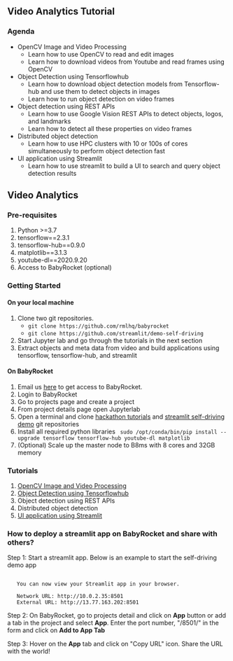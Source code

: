 ## Video Analytics Tutorial

### Agenda

- OpenCV Image and Video Processing
    - Learn how to use OpenCV to read and edit images
    - Learn how to download videos from Youtube and read frames using OpenCV
- Object Detection using Tensorflowhub
    - Learn how to download object detection models from Tensorflow-hub and use them to detect objects in images
    - Learn how to run object detection on video frames
- Object detection using REST APIs
    - Learn how to use Google Vision REST APIs to detect objects, logos, and landmarks
    - Learn how to detect all these properties on video frames
- Distributed object detection
    - Learn how to use HPC clusters with 10 or 100s of cores simultaneously to perform object detection fast
- UI application using Streamlit
   - Learn how to use streamlit to build a UI to search and query object detection results

## Video Analytics


### Pre-requisites

1. Python >=3.7
2. tensorflow==2.3.1
3. tensorflow-hub==0.9.0
4. matplotlib==3.1.3
5. youtube-dl==2020.9.20
6. Access to BabyRocket (optional)

### Getting Started

#### On your local machine
1. Clone two git repositories.
    - `git clone https://github.com/rmlhq/babyrocket`
    - `git clone https://github.com/streamlit/demo-self-driving`
2. Start Jupyter lab and go through the tutorials in the next section
3. Extract objects and meta data from video and build applications using tensorflow, tensorflow-hub, and streamlit 

#### On BabyRocket
1. Email us [here](mailto:info@rocketml.net) to get access to BabyRocket.
2. Login to BabyRocket
3. Go to projects page and create a project
4. From project details page open Jupyterlab
5. Open a terminal and clone [hackathon tutorials](https://github.com/rmlhq/babyrocket) and [streamlit self-driving demo](https://github.com/streamlit/demo-self-driving) git repositories
6. Install all required python libraries 
   ` sudo /opt/conda/bin/pip install --upgrade tensorflow tensorflow-hub youtube-dl matplotlib`
7. (Optional) Scale up the master node to B8ms with 8 cores and 32GB memory


### Tutorials

1. [OpenCV Image and Video Processing](opencv_image_video_processing.ipynb)
2. [Object Detection using Tensorflowhub](object_detection.ipynb)
3. Object detection using REST APIs
4. Distributed object detection 
5. [UI application using Streamlit](https://github.com/streamlit/demo-self-driving)

### How to deploy a streamlit app on BabyRocket and share with others?

Step 1: Start a streamlit app. Below is an example to start the self-driving demo app
```streamlit run https://raw.githubusercontent.com/streamlit/demo-self-driving/master/app.py
   
   You can now view your Streamlit app in your browser.

   Network URL: http://10.0.2.35:8501
   External URL: http://13.77.163.202:8501
```

Step 2: On BabyRocket, go to projects detail and click on **App** button or add a tab in the project and select **App**. Enter the port number, "/8501/" in the form and click on **Add to App Tab**

Step 3: Hover on the **App** tab and click on "Copy URL" icon. Share the URL with the world!